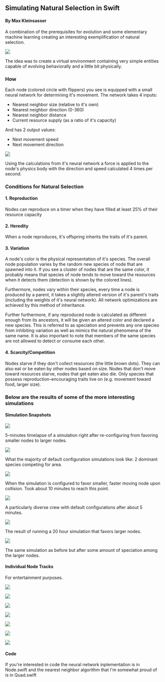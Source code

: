 ## Simulating Natural Selection in Swift
#### By Max Kleinsasser

A combination of the prerequisites for evolution and some elementary machine learning creating an interesting exemplification of natural selection.

![](gifs/ns_timelapse.gif)

The idea was to create a virtual environment containing very simple entities capable of evolving behaviorally and a little bit physically.

### How

Each node (colored circle with flippers) you see is equipped with a small neural network for determining it's movement. The network takes 4 inputs:

- Nearest neighbor size (relative to it's own)
- Nearest neighbor direction (0-360)
- Nearest neighbor distance
- Current resource supply (as a ratio of it's capacity)

And has 2 output values:

- Next movement speed
- Next movement direction

![](gifs/NeuralNet.png)

Using the calculations from it's neural network a force is applied to the node's physics body with the direction and speed calculated 4 times per second.

### Conditions for Natural Selection

#### 1. Reproduction

Nodes can reproduce on a timer when they have filled at least 25% of their resource capacity

#### 2. Heredity

When a node reproduces, it's offspring inherits the traits of it's parent.

#### 3. Variation

A node's color is the physical representation of it's species. The overall node population varies by the random new species of node that are spawned into it. If you see a cluster of nodes that are the same color, it probably means that species of node tends to move toward the resources when it detects them (detection is shown by the colored lines).

Furthermore, nodes vary within their species, every time a node is produced by a parent, it takes a slightly altered version of it's parent's traits (including the weights of it's neural network). All network optimizations are achieved by this method of inheritance.

Further furthermore, if any reproduced node is calculated as different enough from its ancestors, it will be given an altered color and declared a new species. This is referred to as speciation and prevents any one species from inhibiting variation as well as mimics the natural phenomena of the same name. It is also important to note that members of the same species are not allowed to detect or consume each other.

#### 4. Scarcity/Competition

Nodes starve if they don't collect resources (the little brown dots). They can also eat or be eaten by other nodes based on size. Nodes that don't move toward resources starve, nodes that get eaten also die. Only species that possess reproduction-encouraging traits live on (e.g. movement toward food, larger size).

### Below are the results of some of the more interesting simulations

#### Simulation Snapshots

![](gifs/ns_timelapse_2.gif)

5-minutes timelapse of a simulation right after re-configuring from favoring smaller nodes to larger nodes.

![](gifs/ns_capture_1.gif)

What the majority of default configuration simulations look like: 2 dominant species competing for area.

![](gifs/ns_capture_2.gif)

When the simulation is configured to favor smaller, faster moving node upon collision. Took about 10 minutes to reach this point.

![](gifs/ns_capture_3.gif)

A particularly diverse crew with default configurations after about 5 minutes.

![](gifs/ns_capture_4.gif)

The result of running a 20 hour simulation that favors larger nodes.

![](gifs/ns_capture_5.gif)

The same simulation as before but after some amount of speciation among the larger nodes.

#### Individual Node Tracks
For entertainment purposes.

![](gifs/node_track_1.gif)

![](gifs/node_track_2.gif)

![](gifs/node_track_3.gif)

![](gifs/node_track_4.gif)

![](gifs/node_track_5.gif)

![](gifs/node_track_6.gif)

![](gifs/node_track_7.gif)

#### Code
If you're interested in code the neural network inplementation is in Node.swift and the nearest neighbor
algorithm that I'm somewhat proud of is in Quad.swift
